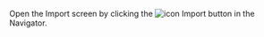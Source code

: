 <!-- markdownlint-disable-file MD041 -->
Open the Import screen by clicking the ![icon][img1] Import button in the Navigator.

<!-- Referenced images -->
[img1]: ../../../../../../common/icons/nav-admin-import-active.png

